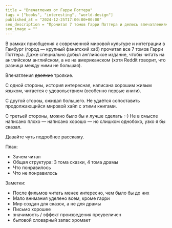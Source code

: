 ```yaml
---
title = "Впечатления от Гарри Поттера"
tags = ["books", "interesting", "world-design"]
published_at = "2024-12-25T17:00:00+00:00"
seo_description = "Прочитал 7 томов Гарри Поттера и делюсь впечатлениями."
seo_image = ""
---
```


В рамках приобщения к современной мировой культуре и интеграции в Гамбург (город — крупный фанатский хаб) прочитал все 7 томов Гарри Поттера. Даже специально добыл английское издание, чтобы читать на английском английском, а не на американском (хотя Reddit говорит, что разница между ними не большая).

Впечатления ~~двоякие~~ троякие.

С одной стороны, история интересная, написана хорошим живым языком, читается с удовольствием (особенно первые книги).

С другой стороы, ожидал большего. Не удаётся сопоставить продолжающийся мировой хайп с этими книгами.

С третьей стороны, можно было бы и лучше сделать :-) Не в смысле написано плохо — написано хорошо — но слишком однобоко, узко я бы сказал.

Давайте чуть подробнее расскажу.



План:

- Зачем читал
- Общая структура: 3 тома сказки, 4 тома драмы
- Что понравилось
- Что не понравилось


Заметки:

- После фильмов читать менее интересно, чем было бы до них
- Мало внимания уделено всем, кроме гарри
- Мир создан для сказок, а не для драмы
- Письмо хорошее
- значимость / эффект произведения преувеличен
- бытовой словарный запас хромает
